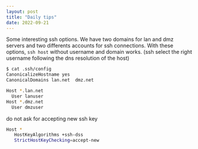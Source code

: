 ```yaml
---
layout: post
title: "Daily tips"
date: 2022-09-21
---
```

Some interesting ssh options.
We have two domains for lan and dmz servers and two differents accounts for ssh connections. With these options, `ssh host` without username and domain works. (ssh select the right username following the dns resolution of the host)

```bash
$ cat .ssh/config
CanonicalizeHostname yes
CanonicalDomains lan.net  dmz.net

Host *.lan.net
  User lanuser
Host *.dmz.net
  User dmzuser
```

do not ask for accepting new ssh key
```bash
Host *
   HostKeyAlgorithms +ssh-dss
   StrictHostKeyChecking=accept-new
```
